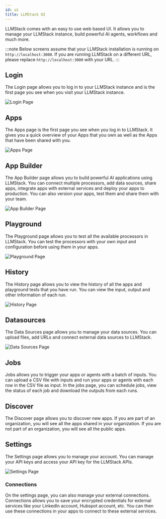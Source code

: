 ```yaml
---
id: ui
title: LLMStack UI
---
```


LLMStack comes with an easy to use web based UI. It allows you to manage your LLMStack instance, build powerful AI agents, workflows and much more.

:::note
Below screens assume that your LLMStack installation is running on `http://localhost:3000`. If you are running LLMStack on a different URL, please replace `http://localhost:3000` with your URL.
:::

## Login

The Login page allows you to log in to your LLMStack instance and is the first page you see when you visit your LLMStack instance.

![Login Page](/img/ui/llmstack-login.png)

## Apps

The Apps page is the first page you see when you log in to LLMStack. It gives you a quick overview of your Apps that you own as well as the Apps that have been shared with you.

![Apps Page](/img/ui/llmstack-home.png)

## App Builder

The App Builder page allows you to build powerful AI applications using LLMStack. You can connect multiple processors, add data sources, share apps, integrate apps with external services and deploy your apps to production. You can also version your apps, test them and share them with your team.

![App Builder Page](/img/ui/llmstack-app-builder.png)

## Playground

The Playground page allows you to test all the available processors in LLMStack. You can test the processors with your own input and configuration before using them in your apps.

![Playground Page](/img/ui/llmstack-playground.png)

## History

The History page allows you to view the history of all the apps and playground tests that you have run. You can view the input, output and other information of each run.

![History Page](/img/ui/llmstack-history.png)

## Datasources

The Data Sources page allows you to manage your data sources. You can upload files, add URLs and connect external data sources to LLMStack.

![Data Sources Page](/img/ui/llmstack-datasources.png)

## Jobs

Jobs allows you to trigger your apps or agents with a batch of inputs. You can upload a CSV file with inputs and run your apps or agents with each row in the CSV file as input. In the jobs page, you can schedule jobs, view the status of each job and download the outputs from each runs.

## Discover

The Discover page allows you to discover new apps. If you are part of an organization, you will see all the apps shared in your organization. If you are not part of an organization, you will see all the public apps.

## Settings

The Settings page allows you to manage your account. You can manage your API keys and access your API key for the LLMStack APIs.

![Settings Page](/img/ui/llmstack-settings.png)

### Connections

On the settings page, you can also manage your external connections. Connections allows you to save your encrypted credentials for external services like your LinkedIn account, Hubspot account, etc. You can then use these connections in your apps to connect to these external services.
